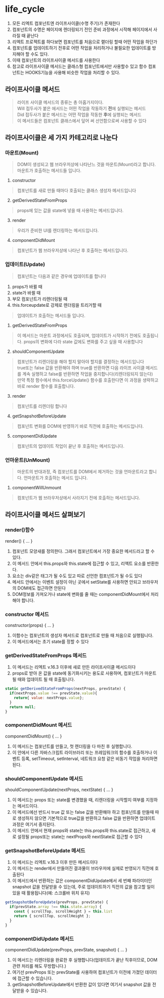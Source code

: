 # life_cycle
1. 모든 리엑트 컴포넌트엔 라이프사이클(수명 주기)가 존재한다  
2. 컴포넌트의 수명은 페이지에 렌더링되기 전인 준비 과정에서 시작해 페이지에서 사라질 때 끝난다
3. 리엑트 프로젝트를 하다보면 컴포넌트를 처음으로 렡더링 할때 어떤 작업을 하던가  
4. 컴포넌트를 업데이트하기 전후로 어떤 작업을 처리하거나 불필요한 업데이트를 방지해야 할 수도 있다.  
5. 이때 컴포넌트의 라이프사이클 메서드를 사용한다  
6. 참고로 라이프사이클 메서드는 클래스형 컴포넌트에서만 사용할수 있고 함수 컴포넌트는 HOOKS기능을 사용해 비슷한 작업을 처리할 수 있다.

## 라이프사이클 메서드
>라이프 사이클 메서드의 종류는 총 아홉가지이다.  
>Will 접두사가 붙은 에서드는 어떤 작업을 작동하기 <b>전</b>에 실행되는 메서드  
>Did 접두사가 붙은 메서드는 어떤 작업을 작동한 <b>후</b>에 실행되는 메서드  
> 이 메서드들은 컴포넌트 클래스에서 덮어 써 선언함으로써 사용할 수 있다  

## 라이프사이클은 세 가지 카테고리로 나눈다
### 마운트(Mount)
>DOM이 생성되고 웹 브라우저상에 나타난느 것을 마운트(Mount)라고 합니다.  
>마운트가 호출하는 메서드들 입니다.
1. constructor
> 컴포넌트를 새로 만들 때마다 호출되는 클래스 생성자 메서드입니다
2. getDerivedStateFromProps
> props에 있는 값을 state에 넣을 때 사용하는 메서드입니다.
3. render
> 우리가 준비한 UI를 렌더링하는 메서드입니다.
4. componentDidMount
> 컴포넌트가 웹 브라우저상에 나타난 후 호출하는 메서드입니다.

### 업데이트(Update)
>컴포넌트는 다음과 같은 경우에 업데이트를 합니다
1. props가 바뀔 때
2. state가 바뀔 때
3. 부모 컴포넌트가 리렌더링될 때
4. this.forceupdate로 강제로 렌더링을 트리거할 때
>업데이트가 호출하는 메서드들 입니다.
1. getDerivedStateFromProps
> 이 메서드는 마운트 과정에서도 호출되며, 업데이트가 시작하기 전에도 호출됩니다. props의 변화에 다라 state 값에도 변화를 주고 싶을 때 사용합니다
2. shouldComponentUpdate
> 컴포넌트가 리렌더링을 해야 할지 말아야 할지를 결정하는 메서드입니다  
> true또는 false 값을 반환해야 하며 true를 반환하면 다음 라이프 사이클 메서드를 계속 실행하고 false를 반환하면 작업을 중지합니다(리렌더링되지 않는다)  
> 만약 특정 함수에서 this.forceUpdate() 함수를 호출한다면 이 과정을 생략하고 바로 render 함수를 호출합니다.
3. render
> 컴포넌트를 리렌더링 합니다
4. getSnapshotBeforeUpdate
> 컴포넌트 변화를 DOM에 반영하기 바로 직전에 호출하는 메서드입니다.
5. componentDidUpdate
> 컴포넌트의 업데이트 작업이 끝난 후 호출하는 메서드입니다.

### 언마운트(UnMount)
>마운트의 반대과정, 즉 컴포넌트를 DOM에서 제거하는 것을 언마운트라고 합니다.
>언마운트가 호출하는 메서드 입니다.
1. componentWillUnmount
> 컴포넌트가 웹 브라우저상에서 사라지기 전에 호출하는 메서드입니다.

## 라이프사이클 메서드 살펴보기
### render()함수
render() { ... }
1. 컴포넌트 모양새를 정의한다. 그래서 컴포넌트에서 가장 중요한 메서드라고 할 수 있다.
2. 이 메서드 안에서 this.props와 this.state에 접근할 수 있고, 리엑트 요소를 반환한다.
3. 요소는 div같은 태그가 될 수도 있고 따로 선언한 컴포넌트가 될 수도 있다
4. 메서드 안에서는 이벤트 설정이 아닌 곳에서 setState를 사용하면 안되고 브라우저의 DOM에도 접근하면 안된다
5. DOM정보를 가져오거나 state에 변화를 줄 때는 componentDidMount에서 처리해야 합니다.

### constructor 메서드
constructor(props) { ... }
1. 이함수는 컴포넌트의 생성자 메서드로 컴포넌트로 만들 때 처음으로 실행됩니다.
2. 이 메서드에서는 초기 state를 정할 수 있다

### getDerivedStateFromProps 메서드
1. 이 메서드는 리엑트 v.16.3 이후에 새로 만든 라이프사이클 메서드이다
2. props로 받아 온 값을 state에 동기화시키는 용도로 사용하며, 컴포넌트가 마운트될 때와 업데이트 될 때 호출됩니다.
```javascript
static getDerivedStateFromProps(nextProps, prevState) {
  if(nextProps.value !== prevState.value){
    return{ value: nextProps.value};
  }
  return null;
}
```

### componentDidMount 메서드 
componentDidMount() { ... }
1. 이 메서드는 컴포넌트를 만들고, 첫 렌더링을 다 마친 후 실행합니다.
2. 이 안에서 다른 자바스크립트 라이브러리 또는 프레임워크의 함수를 호출하거나 이벤트 등록, setTimeout, setInterval, 네트워크 요청 같은 비동기 작업을 처리하면 된다.

### shouldComponentUpdate 메서드
shouldComponentUpdate(nextProps, nextState) { ... }
1. 이 메서드는 props 또는 state를 변경했을 때, 리렌더링을 시작할지 여부를 지정하는 메서드이다.
2. 이 메서드에선 반드시 true 값 또는 false 값을 반환해야 하고 컴포넌트를 만들때 따로 생성하지 않으면 기본적으로 true값을 반환하고 false 값을 반환하면 업데이트 과정은 여기서 중지된다.
3. 이 메서드 안에서 현재 props와 state는 this.props와 this.state로 접근하고, 새로 설정될 props또는 state는 nextProps와 nextState로 접근할 수 있다

### getSnapshotBeforeUpdate 메서드
1. 이 메서드는 리엑트 v.16.3 이후 만든 메서드이다
2. 이 메서드는 render에서 만들어진 결과물이 브라우저에 실제로 반영되기 직전에 호출된다
3. 이 메서드에서 반환하는 값은 componentDidUpdate에서 세 번째 파라미터인 snapshot 값을 전달받을 수 있는데, 주로 업데이트하기 직전의 값을 참고할 일이 있을 때 활용됩니다(예: 스크롤바 위치 유지)
```javascript
getSnapshotBeforeUpdate(prevProps, prevState) {
  if(prevState.array !== this.state.array) {
    const { scrollTop, scrollHeight } = this.list
    return { scrollTop, scrollHeight };
  }
}
```

### componentDidUpdate 메서드
componentDidUpdate(prevProps, prevState, snapshot) { ... }
1. 이 메서드는 리렌더링을 완료한 후 실행합니다(업데이트가 끝난 직후이므로, DOM 관련 처리를 해도 무방합니다.)
2. 여기선 prevProps 또는 prevState를 사용하여 컴포넌트가 이전에 가졌던 데이터에 접근할 수 있습니다.
3. getSnapshotBeforeUpdate에서 반환한 값이 있다면 여기서 snapshot 값을 전달받을 수 있습니다.
